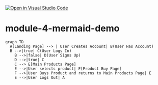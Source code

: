 [![Open in Visual Studio Code](https://classroom.github.com/assets/open-in-vscode-718a45dd9cf7e7f842a935f5ebbe5719a5e09af4491e668f4dbf3b35d5cca122.svg)](https://classroom.github.com/online_ide?assignment_repo_id=13248925&assignment_repo_type=AssignmentRepo)
# module-4-mermaid-demo


```mermaid
graph TD
  A[Landing Page] --> | User Creates Account| B(User Has Account)
  B -->|true| C(User Logs In)
    B -->|false| D(User Signs Up)
    D -->|true| C
    C --> E[Main Products Page]
    E -->|User selects product| F[Product Buy Page]
    F -->|User Buys Product and returns to Main Products Page| E
    E -->|User Logs Out| A
```